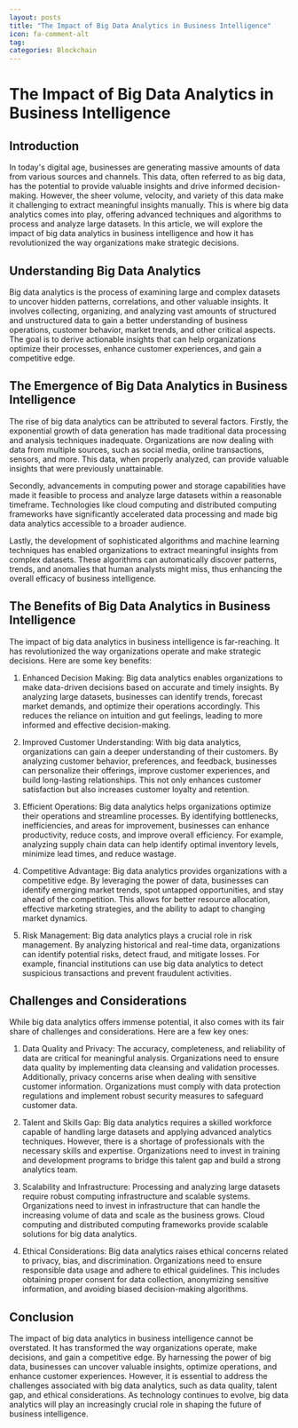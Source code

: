 ```yaml
---
layout: posts
title: "The Impact of Big Data Analytics in Business Intelligence"
icon: fa-comment-alt
tag:      
categories: Blockchain
---
```



# The Impact of Big Data Analytics in Business Intelligence

## Introduction

In today's digital age, businesses are generating massive amounts of data from various sources and channels. This data, often referred to as big data, has the potential to provide valuable insights and drive informed decision-making. However, the sheer volume, velocity, and variety of this data make it challenging to extract meaningful insights manually. This is where big data analytics comes into play, offering advanced techniques and algorithms to process and analyze large datasets. In this article, we will explore the impact of big data analytics in business intelligence and how it has revolutionized the way organizations make strategic decisions.

## Understanding Big Data Analytics

Big data analytics is the process of examining large and complex datasets to uncover hidden patterns, correlations, and other valuable insights. It involves collecting, organizing, and analyzing vast amounts of structured and unstructured data to gain a better understanding of business operations, customer behavior, market trends, and other critical aspects. The goal is to derive actionable insights that can help organizations optimize their processes, enhance customer experiences, and gain a competitive edge.

## The Emergence of Big Data Analytics in Business Intelligence

The rise of big data analytics can be attributed to several factors. Firstly, the exponential growth of data generation has made traditional data processing and analysis techniques inadequate. Organizations are now dealing with data from multiple sources, such as social media, online transactions, sensors, and more. This data, when properly analyzed, can provide valuable insights that were previously unattainable.

Secondly, advancements in computing power and storage capabilities have made it feasible to process and analyze large datasets within a reasonable timeframe. Technologies like cloud computing and distributed computing frameworks have significantly accelerated data processing and made big data analytics accessible to a broader audience.

Lastly, the development of sophisticated algorithms and machine learning techniques has enabled organizations to extract meaningful insights from complex datasets. These algorithms can automatically discover patterns, trends, and anomalies that human analysts might miss, thus enhancing the overall efficacy of business intelligence.

## The Benefits of Big Data Analytics in Business Intelligence

The impact of big data analytics in business intelligence is far-reaching. It has revolutionized the way organizations operate and make strategic decisions. Here are some key benefits:

1. Enhanced Decision Making: Big data analytics enables organizations to make data-driven decisions based on accurate and timely insights. By analyzing large datasets, businesses can identify trends, forecast market demands, and optimize their operations accordingly. This reduces the reliance on intuition and gut feelings, leading to more informed and effective decision-making.

2. Improved Customer Understanding: With big data analytics, organizations can gain a deeper understanding of their customers. By analyzing customer behavior, preferences, and feedback, businesses can personalize their offerings, improve customer experiences, and build long-lasting relationships. This not only enhances customer satisfaction but also increases customer loyalty and retention.

3. Efficient Operations: Big data analytics helps organizations optimize their operations and streamline processes. By identifying bottlenecks, inefficiencies, and areas for improvement, businesses can enhance productivity, reduce costs, and improve overall efficiency. For example, analyzing supply chain data can help identify optimal inventory levels, minimize lead times, and reduce wastage.

4. Competitive Advantage: Big data analytics provides organizations with a competitive edge. By leveraging the power of data, businesses can identify emerging market trends, spot untapped opportunities, and stay ahead of the competition. This allows for better resource allocation, effective marketing strategies, and the ability to adapt to changing market dynamics.

5. Risk Management: Big data analytics plays a crucial role in risk management. By analyzing historical and real-time data, organizations can identify potential risks, detect fraud, and mitigate losses. For example, financial institutions can use big data analytics to detect suspicious transactions and prevent fraudulent activities.

## Challenges and Considerations

While big data analytics offers immense potential, it also comes with its fair share of challenges and considerations. Here are a few key ones:

1. Data Quality and Privacy: The accuracy, completeness, and reliability of data are critical for meaningful analysis. Organizations need to ensure data quality by implementing data cleansing and validation processes. Additionally, privacy concerns arise when dealing with sensitive customer information. Organizations must comply with data protection regulations and implement robust security measures to safeguard customer data.

2. Talent and Skills Gap: Big data analytics requires a skilled workforce capable of handling large datasets and applying advanced analytics techniques. However, there is a shortage of professionals with the necessary skills and expertise. Organizations need to invest in training and development programs to bridge this talent gap and build a strong analytics team.

3. Scalability and Infrastructure: Processing and analyzing large datasets require robust computing infrastructure and scalable systems. Organizations need to invest in infrastructure that can handle the increasing volume of data and scale as the business grows. Cloud computing and distributed computing frameworks provide scalable solutions for big data analytics.

4. Ethical Considerations: Big data analytics raises ethical concerns related to privacy, bias, and discrimination. Organizations need to ensure responsible data usage and adhere to ethical guidelines. This includes obtaining proper consent for data collection, anonymizing sensitive information, and avoiding biased decision-making algorithms.

## Conclusion

The impact of big data analytics in business intelligence cannot be overstated. It has transformed the way organizations operate, make decisions, and gain a competitive edge. By harnessing the power of big data, businesses can uncover valuable insights, optimize operations, and enhance customer experiences. However, it is essential to address the challenges associated with big data analytics, such as data quality, talent gap, and ethical considerations. As technology continues to evolve, big data analytics will play an increasingly crucial role in shaping the future of business intelligence.